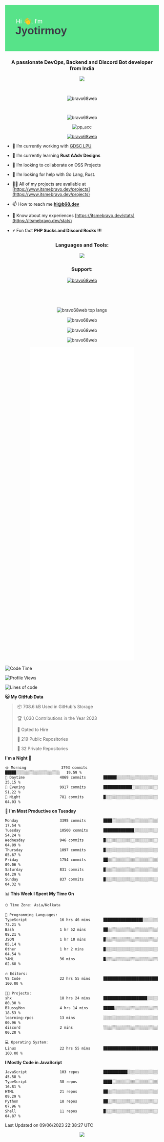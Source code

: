 <p align="center"><img src="header.png"></p>
<h3 align="center">A passionate DevOps, Backend and Discord Bot developer from India</h3>

<p align="center"><a href="https://discord.com/users/457039372009865226"><img src="https://lanyard-profile-readme.vercel.app/api/457039372009865226"></a></p>
                           
<br>
<p align="center"> <img src="https://komarev.com/ghpvc/?username=bravo68web&label=Profile%20views&color=0e75b6&style=flat" alt="bravo68web" /> </p>
<br>


<p align="center"><img src="https://github-profile-trophy.vercel.app/?username=bravo68web&theme=discord&column=3&row=2" alt="bravo68web" /> </p>
<p align="center"><img src="https://osu-embed.b68dev.xyz/pp_acc" alt="pp_acc" /> </p>

<p align="center"> <a href="https://twitter.com/bravo68web" target="blank"><img src="https://img.shields.io/twitter/follow/bravo68web?logo=twitter&style=for-the-badge" alt="bravo68web" /></a> </p>

- 🔭 I’m currently working with [GDSC LPU](https://gdsclpu.live/)

- 🌱 I’m currently learning **Rust AAdv Designs**

- 👯 I’m looking to collaborate on OSS Projects

- 🤝 I’m looking for help with Go Lang, Rust.

- 👨‍💻 All of my projects are available at [https://www.itsmebravo.dev/projects](https://www.itsmebravo.dev/projects)

<!-- - 💬 Ask me about **DF Techs** -->

- 📫 How to reach me **hi@b68.dev**

- 📄 Know about my experiences [https://itsmebravo.dev/stats](https://itsmebravo.dev/stats)

- ⚡ Fun fact **PHP Sucks and Discord Rocks !!!**

<h3 align="center">Languages and Tools:</h3>
<p align="center"> 
<img src="https://skillicons.dev/icons?i=aws,bash,c,cs,cpp,cloudflare,css,dart,devto,discord,bots,docker,electron,ember,emotion,express,fastapi,figma,firebase,flask,gcp,git,github,githubactions,go,gitlab,graphql,heroku,html,ai,ipfs,js,jest,linux,md,mastodon,mongodb,neovim,netlify,nextjs,nginx,nodejs,postgres,postman,powershell,py,react,redis,regex,replit,rocket,rust,sqlite,mysql,stackoverflow,styledcomponents,supabase,sentry,solidity,svg,tailwind,tauri,twitter,ts,unity,v,vercel,vim,vite,wasm,webpack,workers&perline=8&theme=dark" />
</p>

<h3 align="center">Support:</h3>
<p align="center"><a href="https://www.buymeacoffee.com/bravo68web"> <img align="center" src="https://cdn.buymeacoffee.com/buttons/v2/default-yellow.png" height="50" width="210" alt="bravo68web" /></a></p><br><br>
<br>

<p align="center"> <img align="center" src="https://github-readme-stats-sync.vercel.app/api/top-langs?username=bravo68web&count_private=true&show_icons=true&theme=radical&border_radius=10&&langs_count=10&layout=compact" alt="bravo68web top langs" /></p>

<p align="center"> <img align="center" src="https://github-readme-stats-sync.vercel.app/api?username=bravo68web&count_private=true&show_icons=true&theme=radical&border_radius=10" alt="bravo68web" /></p>

<p align="center"> <img align="center" src="https://github-readme-streak-stats.herokuapp.com?user=bravo68web&theme=dracula&hide_border=true" alt="bravo68web" /></p>

<p align="center"> <img align="center" src="https://github-readme-stats-sync.vercel.app/api/wakatime?username=bravo68web&count_private=true&show_icons=true&theme=aura_dark&border_radius=10&&langs_count=10&layout=compact&range=last_7_days" alt="bravo68web" /></p>

<p align="center"><img src="https://raw.githubusercontent.com/BRAVO68WEB/BRAVO68WEB/master/github-metrics.svg"></p>

<!--START_SECTION:waka-->
![Code Time](http://img.shields.io/badge/Code%20Time-4%2C850%20hrs%2042%20mins-blue)

![Profile Views](http://img.shields.io/badge/Profile%20Views-61-blue)

![Lines of code](https://img.shields.io/badge/From%20Hello%20World%20I%27ve%20Written-58.2%20million%20lines%20of%20code-blue)

**🐱 My GitHub Data** 

> 📦 708.6 kB Used in GitHub's Storage 
 > 
> 🏆 1,030 Contributions in the Year 2023
 > 
> 💼 Opted to Hire
 > 
> 📜 219 Public Repositories 
 > 
> 🔑 32 Private Repositories 
 > 
**I'm a Night 🦉** 

```text
🌞 Morning                3793 commits        █████░░░░░░░░░░░░░░░░░░░░   19.59 % 
🌆 Daytime                4869 commits        ██████░░░░░░░░░░░░░░░░░░░   25.15 % 
🌃 Evening                9917 commits        █████████████░░░░░░░░░░░░   51.22 % 
🌙 Night                  781 commits         █░░░░░░░░░░░░░░░░░░░░░░░░   04.03 % 
```
📅 **I'm Most Productive on Tuesday** 

```text
Monday                   3395 commits        ████░░░░░░░░░░░░░░░░░░░░░   17.54 % 
Tuesday                  10500 commits       ██████████████░░░░░░░░░░░   54.24 % 
Wednesday                946 commits         █░░░░░░░░░░░░░░░░░░░░░░░░   04.89 % 
Thursday                 1097 commits        █░░░░░░░░░░░░░░░░░░░░░░░░   05.67 % 
Friday                   1754 commits        ██░░░░░░░░░░░░░░░░░░░░░░░   09.06 % 
Saturday                 831 commits         █░░░░░░░░░░░░░░░░░░░░░░░░   04.29 % 
Sunday                   837 commits         █░░░░░░░░░░░░░░░░░░░░░░░░   04.32 % 
```


📊 **This Week I Spent My Time On** 

```text
🕑︎ Time Zone: Asia/Kolkata

💬 Programming Languages: 
TypeScript               16 hrs 46 mins      ██████████████████░░░░░░░   73.21 % 
Bash                     1 hr 52 mins        ██░░░░░░░░░░░░░░░░░░░░░░░   08.21 % 
JSON                     1 hr 10 mins        █░░░░░░░░░░░░░░░░░░░░░░░░   05.14 % 
Other                    1 hr 2 mins         █░░░░░░░░░░░░░░░░░░░░░░░░   04.54 % 
YAML                     36 mins             █░░░░░░░░░░░░░░░░░░░░░░░░   02.68 % 

🔥 Editors: 
VS Code                  22 hrs 55 mins      █████████████████████████   100.00 % 

🐱‍💻 Projects: 
shx                      18 hrs 24 mins      ████████████████████░░░░░   80.30 % 
BlussyMon                4 hrs 14 mins       █████░░░░░░░░░░░░░░░░░░░░   18.53 % 
learning-rpcs            13 mins             ░░░░░░░░░░░░░░░░░░░░░░░░░   00.96 % 
discord                  2 mins              ░░░░░░░░░░░░░░░░░░░░░░░░░   00.20 % 

💻 Operating System: 
Linux                    22 hrs 55 mins      █████████████████████████   100.00 % 
```

**I Mostly Code in JavaScript** 

```text
JavaScript               103 repos           ███████████░░░░░░░░░░░░░░   45.58 % 
TypeScript               38 repos            ████░░░░░░░░░░░░░░░░░░░░░   16.81 % 
HTML                     21 repos            ██░░░░░░░░░░░░░░░░░░░░░░░   09.29 % 
Python                   18 repos            ██░░░░░░░░░░░░░░░░░░░░░░░   07.96 % 
Shell                    11 repos            █░░░░░░░░░░░░░░░░░░░░░░░░   04.87 % 
```




 Last Updated on 09/06/2023 22:38:27 UTC
<!--END_SECTION:waka-->

<p align="center"><img src="https://bravo68web.me/images/header_.png"></p>

